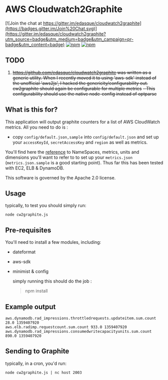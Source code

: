 AWS Cloudwatch2Graphite
==================

[![Join the chat at https://gitter.im/edasque/cloudwatch2graphite](https://badges.gitter.im/Join%20Chat.svg)](https://gitter.im/edasque/cloudwatch2graphite?utm_source=badge&utm_medium=badge&utm_campaign=pr-badge&utm_content=badge) [![npm](https://img.shields.io/npm/dm/cloudwatch2graphite.svg)]() [![npm](https://img.shields.io/npm/dt/cloudwatch2graphite.svg)]()


TODO
------------------
1. ~~https://github.com/edasque/cloudwatch2graphite was written as a generic utility. When I recently moved it to using 'aws-sdk' instead of the unofficial 'aws2js', I hacked the genericity/configurability out. cw2graphite should again be configurable for multiple metrics~~
    ~~- This configurability should use the native node-config instead of optparse~~

What is this for?
--------------------

This application will output graphite counters for a list of AWS CloudWatch metrics. All you need to do is :

* copy `config/default.json,sample` into `config/default.json` and set up your `accessKeyId`, `secretAccessKey` and `region` as well as metrics.

You'll find here the [reference](http://docs.aws.amazon.com/AmazonCloudWatch/latest/DeveloperGuide/CW_Support_For_AWS.html "Amazon AWS Cloudwatch reference to NameSpaces, metrics, units and dimensions") to NameSpaces, metrics, units and dimensions you'll want to refer to to set up your `metrics.json` (`metrics.json.sample` is a good starting point). Thus far this has been tested with EC2, ELB & DynamoDB.

This software is governed by the Apache 2.0 license.

Usage
-------------------

typically, to test you should simply run:

	node cw2graphite.js


Pre-requisites
--------------
You'll need to install a few modules, including:
* dateformat
* aws-sdk
* minimist & config

	simply running this should do the job :
	> npm install


Example output
--------------

	aws.dynamodb.rad_impressions.throttledrequests.updateitem.sum.count 28.0 1359407920
	aws.elb.radimp.requestcount.sum.count 933.0 1359407920
	aws.dynamodb.rad_impressions.consumedwritecapacityunits.sum.count 890.0 1359407920

Sending to Graphite
-------------------

typically, in a cron, you'd run:

	node cw2graphite.js | nc host 2003
